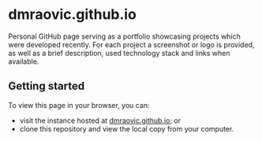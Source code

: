 # dmraovic.github.io

Personal GitHub page serving as a portfolio showcasing projects which were
developed recently. For each project a screenshot or logo is provided, as well
as a brief description, used technology stack and links when available.

## Getting started

To view this page in your browser, you can:
* visit the instance hosted at
[dmraovic.github.io](https://dmraovic.github.io/); or
* clone this repository and view the local copy from your computer.
